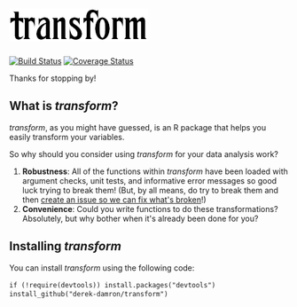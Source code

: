 # ![transform](transform_header.png)

[![Build Status](https://travis-ci.org/derek-damron/transform.svg?branch=master)](https://travis-ci.org/derek-damron/transform)
[![Coverage Status](https://img.shields.io/codecov/c/github/derek-damron/transform/master.svg)](https://codecov.io/github/derek-damron/transform?branch=master)

Thanks for stopping by!

## What is *transform*?

*transform*, as you might have guessed, is an R package that helps you easily transform your variables.

So why should you consider using *transform* for your data analysis work?

1. **Robustness**: All of the functions within *transform* have been loaded with argument checks, unit tests, and informative error messages so good luck trying to break them!  (But, by all means, do try to break them and then [create an issue so we can fix what's broken](https://github.com/derek-damron/transform/issues/new)!)
2. **Convenience**: Could you write functions to do these transformations? Absolutely, but why bother when it's already been done for you?

## Installing *transform*

You can install *transform* using the following code:

```
if (!require(devtools)) install.packages("devtools")
install_github("derek-damron/transform")
```

